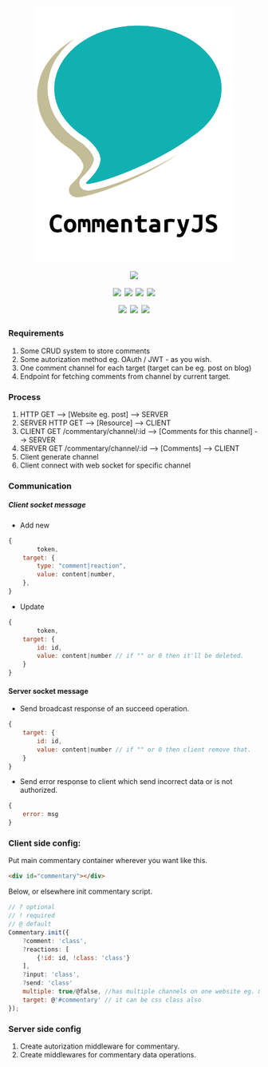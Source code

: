 <p align="center">
  <h1 align="center">
    <img src="https://github.com/wojtek2kdev/CommentaryJS/blob/master/commentary.png" alt="commentaryjs" width="400"><br>
    <img src="https://img.shields.io/github/license/wojtek2kdev/CommentaryJS.svg?style=for-the-badge"><br>
    <img src="https://img.shields.io/github/issues/wojtek2kdev/CommentaryJS.svg?style=for-the-badge">
    <img src="https://img.shields.io/github/issues-closed/wojtek2kdev/CommentaryJS.svg?style=for-the-badge">
    <img src="https://img.shields.io/github/issues-pr/wojtek2kdev/CommentaryJS.svg?style=for-the-badge">
    <img src="https://img.shields.io/github/issues-pr-closed/wojtek2kdev/CommentaryJS.svg?style=for-the-badge">
    <br>
    <img src="https://img.shields.io/github/watchers/wojtek2kdev/CommentaryJS.svg?style=for-the-badge">
    <img src="https://img.shields.io/github/stars/wojtek2kdev/CommentaryJS.svg?style=for-the-badge">
    <img src="https://img.shields.io/github/forks/wojtek2kdev/CommentaryJS.svg?style=for-the-badge">
  </h1>
</p>

### Requirements

1. Some CRUD system to store comments
2. Some autorization method eg. OAuth / JWT - as you wish.
4. One comment channel for each target (target can be eg. post on blog)
5. Endpoint for fetching comments from channel by current target.

### Process

1. HTTP GET --> [Website eg. post] --> SERVER
2. SERVER HTTP GET --> [Resource] --> CLIENT
3. CLIENT GET /commentary/channel/:id --> [Comments for this channel] --> SERVER
4. SERVER GET /commentary/channel/:id --> [Comments] --> CLIENT
5. Client generate channel
6. Client connect with web socket for specific channel

### Communication

##### Client socket message

- Add new

```js
{
        token,
	target: {
		type: "comment|reaction",
		value: content|number,
	},
}
```

- Update

```js
{
        token,
	target: {
		id: id,
		value: content|number // if "" or 0 then it'll be deleted.
	}
}
```

#### Server socket message

- Send broadcast response of an succeed operation.

```js
{
	target: {
		id: id,
		value: content|number // if "" or 0 then client remove that.
	}
}
```

- Send error response to client which send incorrect data or is not authorized.

```js
{
	error: msg
}
```

### Client side config:

Put main commentary container wherever you want like this.

```html
<div id="commentary"></div>
```

Below, or elsewhere init commentary script.

```js
// ? optional
// ! required
// @ default
Commentary.init({
	?comment: 'class',
	?reactions: [
		{!id: id, !class: 'class'}
	],
	?input: 'class',
	?send: 'class'
	multiple: true/@false, //has multiple channels on one website eg. many posts
	target: @'#commentary' // it can be css class also
});
```

### Server side config

1. Create autorization middleware for commentary.
2. Create middlewares for commentary data operations. 

